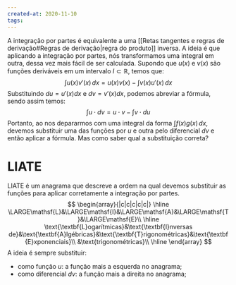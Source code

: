 ```yaml
---
created-at: 2020-11-10
tags:
---
```

A integração por partes é equivalente a uma [[Retas tangentes e regras de derivação#Regras de derivação|regra do produto]] inversa.  A ideia é que aplicando a integração por partes, nós transformamos uma integral em outra, dessa vez mais fácil de ser calculada.
Supondo que $u(x)$ e $v(x)$ são funções deriváveis em um intervalo $I\subset\mathbb{R}$, temos que:
$$
\int{u(x)v'(x)}\,dx=u(x)v(x)-\int{v(x)u'(x)}\,dx
$$
Substituindo $du=u'(x)dx$ e $dv=v'(x)dx$, podemos abreviar a fórmula, sendo assim temos:
$$
\int{u\cdot dv}=u\cdot v-\int{v\cdot du}
$$
Portanto, ao nos depararmos com uma integral da forma $\displaystyle\int{f(x)g(x)}\,dx$, devemos substituir uma das funções por $u$ e outra pelo diferencial $dv$ e então aplicar a fórmula. Mas como saber qual a substituição correta?

# LIATE
LIATE é um anagrama que descreve a ordem na qual devemos substituir as funções para aplicar corretamente a integração por partes.
$$
\begin{array}{|c|c|c|c|c|}
\hline
\LARGE\mathsf{L}&\LARGE\mathsf{I}&\LARGE\mathsf{A}&\LARGE\mathsf{T}&\LARGE\mathsf{E}\\
\hline
\text{\textbf{L}ogarítmicas}&\text{\textbf{I}nversas de}&\text{\textbf{A}lgébricas}&\text{\textbf{T}rigonométricas}&\text{\textbf{E}xponenciais}\\
&\text{trigonométricas}\\
\hline
\end{array}
$$
A ideia é sempre substituir:
- como função $u$:  a função mais a esquerda no anagrama;
- como diferencial $dv$: a função mais a direita no anagrama;
